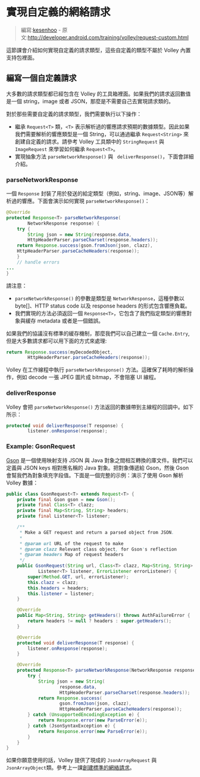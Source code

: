 # 實現自定義的網絡請求

> 編寫:[kesenhoo](https://github.com/kesenhoo) - 原文:<http://developer.android.com/training/volley/request-custom.html>

這節課會介紹如何實現自定義的請求類型，這些自定義的類型不屬於 Volley 內置支持包裡面。

## 編寫一個自定義請求

大多數的請求類型都已經包含在 Volley 的工具箱裡面。如果我們的請求返回數值是一個 string，image 或者 JSON，那麼是不需要自己去實現請求類的。

對於那些需要自定義的請求類型，我們需要執行以下操作：

* 繼承 `Request<T>` 類，`<T>` 表示解析過的響應請求預期的數據類型。因此如果我們需要解析的響應類型是一個 String，可以通過繼承 `Request<String>` 來創建自定義的請求。請參考 Volley 工具類中的 `StringRequest` 與 `ImageRequest` 來學習如何繼承 `Request<T>`。
* 實現抽象方法 `parseNetworkResponse()` 與 ` deliverResponse()`，下面會詳細介紹。

### parseNetworkResponse

一個 `Response` 封裝了用於發送的給定類型（例如，string、image、JSON等）解析過的響應。下面會演示如何實現 `parseNetworkResponse()`：

```java
@Override
protected Response<T> parseNetworkResponse(
        NetworkResponse response) {
    try {
        String json = new String(response.data,
        HttpHeaderParser.parseCharset(response.headers));
    return Response.success(gson.fromJson(json, clazz),
    HttpHeaderParser.parseCacheHeaders(response));
    }
    // handle errors
...
}
```

請注意：

* `parseNetworkResponse()` 的參數是類型是 `NetworkResponse`，這種參數以 byte[]、HTTP status code 以及 response headers 的形式包含響應負載。
* 我們實現的方法必須返回一個 `Response<T>`，它包含了我們指定類型的響應對象與緩存 metadata 或者是一個錯誤。

如果我們的協議沒有標準的緩存機制，那麼我們可以自己建立一個 `Cache.Entry`, 但是大多數請求都可以用下面的方式來處理:

```java
return Response.success(myDecodedObject,
        HttpHeaderParser.parseCacheHeaders(response));
```

Volley 在工作線程中執行 `parseNetworkResponse()` 方法。這確保了耗時的解析操作，例如 decode 一張 JPEG 圖片成 bitmap，不會阻塞 UI 線程。

### deliverResponse

Volley 會把 `parseNetworkResponse()` 方法返回的數據帶到主線程的回調中。如下所示：

```java
protected void deliverResponse(T response) {
        listener.onResponse(response);
```

### Example: GsonRequest

[Gson](http://code.google.com/p/google-gson/) 是一個使用映射支持 JSON 與 Java 對象之間相互轉換的庫文件。我們可以定義與 JSON keys 相對應名稱的 Java 對象。把對象傳遞給 Gson，然後 Gson 會幫我們為對象填充字段值。下面是一個完整的示例：演示了使用 Gson 解析 Volley 數據：

```java
public class GsonRequest<T> extends Request<T> {
    private final Gson gson = new Gson();
    private final Class<T> clazz;
    private final Map<String, String> headers;
    private final Listener<T> listener;

    /**
     * Make a GET request and return a parsed object from JSON.
     *
     * @param url URL of the request to make
     * @param clazz Relevant class object, for Gson's reflection
     * @param headers Map of request headers
     */
    public GsonRequest(String url, Class<T> clazz, Map<String, String> headers,
            Listener<T> listener, ErrorListener errorListener) {
        super(Method.GET, url, errorListener);
        this.clazz = clazz;
        this.headers = headers;
        this.listener = listener;
    }

    @Override
    public Map<String, String> getHeaders() throws AuthFailureError {
        return headers != null ? headers : super.getHeaders();
    }

    @Override
    protected void deliverResponse(T response) {
        listener.onResponse(response);
    }

    @Override
    protected Response<T> parseNetworkResponse(NetworkResponse response) {
        try {
            String json = new String(
                    response.data,
                    HttpHeaderParser.parseCharset(response.headers));
            return Response.success(
                    gson.fromJson(json, clazz),
                    HttpHeaderParser.parseCacheHeaders(response));
        } catch (UnsupportedEncodingException e) {
            return Response.error(new ParseError(e));
        } catch (JsonSyntaxException e) {
            return Response.error(new ParseError(e));
        }
    }
}
```

如果你願意使用的話，Volley 提供了現成的 `JsonArrayRequest` 與 ` JsonArrayObject`類。參考上一課[創建標準的網絡請求](request.html)。
